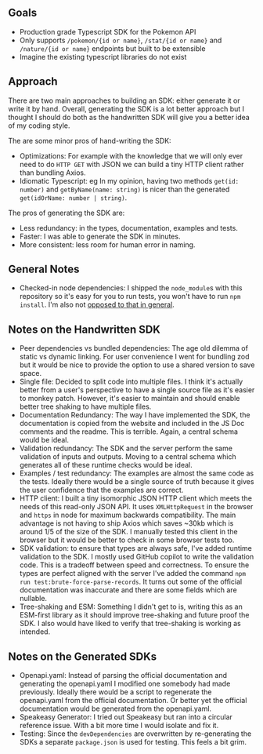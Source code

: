 ## Goals

- Production grade Typescript SDK for the Pokemon API
- Only supports `/pokemon/{id or name}`, `/stat/{id or name}` and `/nature/{id or name}` endpoints but built to be extensible
- Imagine the existing typescript libraries do not exist

## Approach

There are two main approaches to building an SDK: either generate it or write it by hand. Overall, generating the SDK is a lot better approach but I thought I should do both as the handwritten SDK will give you a better idea of my coding style.

The are some minor pros of hand-writing the SDK:

- Optimizations: For example with the knowledge that we will only ever need to do `HTTP GET` with JSON we can build a tiny HTTP client rather than bundling Axios.
- Idiomatic Typescript: eg In my opinion, having two methods `get(id: number)` and `getByName(name: string)` is nicer than the generated `get(idOrName: number | string)`.

The pros of generating the SDK are:

- Less redundancy: in the types, documentation, examples and tests.
- Faster: I was able to generate the SDK in minutes.
- More consistent: less room for human error in naming.

## General Notes

- Checked-in node dependencies: I shipped the `node_module`s with this repository so it's easy for you to run tests, you won't have to run `npm install`. I'm also not [opposed to that in general](https://www.jackfranklin.co.uk/blog/check-in-your-node-dependencies/).

## Notes on the Handwritten SDK

- Peer dependencies vs bundled dependencies: The age old dilemma of static vs dynamic linking. For user convenience I went for bundling zod but it would be nice to provide the option to use a shared version to save space.
- Single file: Decided to split code into multiple files. I think it's actually better from a user's perspective to have a single source file as it's easier to monkey patch. However, it's easier to maintain and should enable better tree shaking to have multiple files.
- Documentation Redundancy: The way I have implemented the SDK, the documentation is copied from the website and included in the JS Doc comments and the readme. This is terrible. Again, a central schema would be ideal.
- Validation redundancy: The SDK and the server perform the same validation of inputs and outputs. Moving to a central schema which generates all of these runtime checks would be ideal.
- Examples / test redundancy: The examples are almost the same code as the tests. Ideally there would be a single source of truth because it gives the user confidence that the examples are correct.
- HTTP client: I built a tiny isomorphic JSON HTTP client which meets the needs of this read-only JSON API. It uses `XMLHttpRequest` in the browser and `https` in node for maximum backwards compatibility. The main advantage is not having to ship Axios which saves ~30kb which is around 1/5 of the size of the SDK. I manually tested this client in the browser but it would be better to check in some browser tests too.
- SDK validation: to ensure that types are always safe, I've added runtime validation to the SDK. I mostly used GitHub copilot to write the validation code. This is a tradeoff between speed and correctness. To ensure the types are perfect aligned with the server I've added the command `npm run test:brute-force-parse-records`. It turns out some of the official documentation was inaccurate and there are some fields which are nullable.
- Tree-shaking and ESM: Something I didn't get to is, writing this as an ESM-first library as it should improve tree-shaking and future proof the SDK. I also would have liked to verify that tree-shaking is working as intended.

## Notes on the Generated SDKs

- Openapi.yaml: Instead of parsing the official documentation and generating the openapi.yaml I modified one somebody had made previously. Ideally there would be a script to regenerate the openapi.yaml from the official documentation. Or better yet the official documentation would be generated from the openapi.yaml.
- Speakeasy Generator: I tried out Speakeasy but ran into a circular reference issue. With a bit more time I would isolate and fix it.
- Testing: Since the `devDependencies` are overwritten by re-generating the SDKs a separate `package.json` is used for testing. This feels a bit grim.
